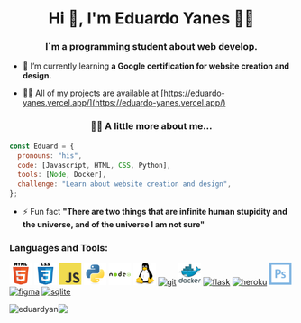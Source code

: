 <h1 align="center">Hi 👋, I'm Eduardo Yanes 👨‍💻</h1>
<h3 align="center">I´m a programming student about web develop.</h3>

- 🌱 I’m currently learning **a Google certification for website creation and design.**

- 👨‍💻 All of my projects are available at [https://eduardo-yanes.vercel.app/](https://eduardo-yanes.vercel.app/)

<h3 align="center">📄‍💻 A little more about me... </h3>

```javascript
const Eduard = {
  pronouns: "his",
  code: [Javascript, HTML, CSS, Python],
  tools: [Node, Docker],
  challenge: "Learn about website creation and design",
};
```

- ⚡ Fun fact **"There are two things that are infinite human stupidity and the universe, and of the universe I am not sure"**

<p align="left">
</p>

<h3 align="left">Languages and Tools:</h3>
<p align=left><a href=https://www.w3.org/html/ target=_blank rel=noreferrer><img src=https://raw.githubusercontent.com/devicons/devicon/master/icons/html5/html5-original-wordmark.svg alt=html5 width=40 height=40 /></a> <a href=https://www.w3schools.com/css/ target=_blank rel=noreferrer><img src=https://raw.githubusercontent.com/devicons/devicon/master/icons/css3/css3-original-wordmark.svg alt=css3 width=40 height=40 /></a> <a href=https://developer.mozilla.org/en-US/docs/Web/JavaScript target=_blank rel=noreferrer><img src=https://raw.githubusercontent.com/devicons/devicon/master/icons/javascript/javascript-original.svg alt=javascript width=40 height=40 /></a> <a href=https://www.python.org target=_blank rel=noreferrer><img src=https://raw.githubusercontent.com/devicons/devicon/master/icons/python/python-original.svg alt=python width=40 height=40 /></a> <a href=https://nodejs.org target=_blank rel=noreferrer><img src=https://raw.githubusercontent.com/devicons/devicon/master/icons/nodejs/nodejs-original-wordmark.svg alt=nodejs width=40 height=40 /></a> <a href=https://www.linux.org/ target=_blank rel=noreferrer><img src=https://raw.githubusercontent.com/devicons/devicon/master/icons/linux/linux-original.svg alt=linux width=40 height=40 /></a> <a href=https://git-scm.com/ target=_blank rel=noreferrer><img src=https://www.vectorlogo.zone/logos/git-scm/git-scm-icon.svg alt=git width=40 height=40 /></a> <a href=https://www.docker.com/ target=_blank rel=noreferrer><img src=https://raw.githubusercontent.com/devicons/devicon/master/icons/docker/docker-original-wordmark.svg alt=docker width=40 height=40 /></a> <a href=https://flask.palletsprojects.com/ target=_blank rel=noreferrer><img src=https://www.vectorlogo.zone/logos/pocoo_flask/pocoo_flask-icon.svg alt=flask width=40 height=40 /></a> <a href=https://heroku.com target=_blank rel=noreferrer><img src=https://www.vectorlogo.zone/logos/heroku/heroku-icon.svg alt=heroku width=40 height=40 /></a> <a href=https://www.photoshop.com/en target=_blank rel=noreferrer><img src=https://raw.githubusercontent.com/devicons/devicon/master/icons/photoshop/photoshop-line.svg alt=photoshop width=40 height=40 /></a> <a href=https://www.figma.com/ target=_blank rel=noreferrer><img src=https://www.vectorlogo.zone/logos/figma/figma-icon.svg alt=figma width=40 height=40 /></a> <a href=https://www.sqlite.org/ target=_blank rel=noreferrer><img src=https://www.vectorlogo.zone/logos/sqlite/sqlite-icon.svg alt=sqlite width=40 height=40 /></a></p>

<p><img align="left" src="https://github-readme-stats.vercel.app/api/top-langs?username=eduardyan&show_icons=true&locale=en&layout=compact" alt="eduardyan" /> <img src="https://github.com/EduardYan/EduardYan/assets/93393889/66b341c6-37e5-4bd4-968c-7bb80668c671" align="left" /></p>

